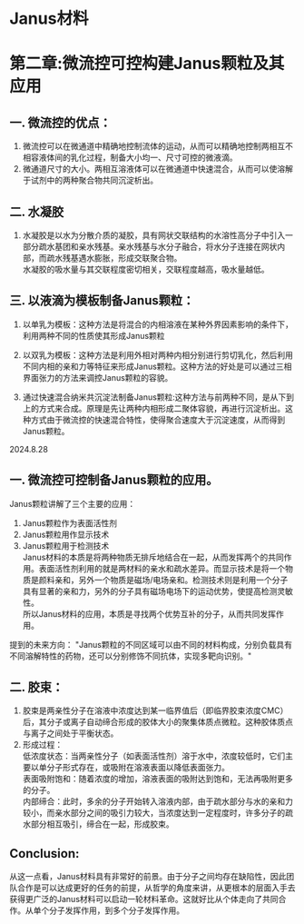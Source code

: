 # Janus材料


# 第二章:微流控可控构建Janus颗粒及其应用
## 一. 微流控的优点：
1. 微流控可以在微通道中精确地控制流体的运动，从而可以精确地控制两相互不相容液体间的乳化过程，制备大小均一、尺寸可控的微液滴。  
2. 微通道尺寸的大小。两相互溶液体可以在微通道中快速混合，从而可以使溶解于试剂中的两种聚合物共同沉淀析出。  

## 二. 水凝胶
1. 水凝胶是以水为分散介质的凝胶，具有网状交联结构的水溶性高分子中引入一部分疏水基团和亲水残基。亲水残基与水分子融合，将水分子连接在网状内部，而疏水残基遇水膨胀，形成交联聚合物。  
水凝胶的吸水量与其交联程度密切相关，交联程度越高，吸水量越低。

## 三. 以液滴为模板制备Janus颗粒：
1. 以单乳为模板：这种方法是将混合的内相溶液在某种外界因素影响的条件下，利用两种不同的性质使其形成Janus颗粒  
2. 以双乳为模板：这种方法是利用外相对两种内相分别进行剪切乳化，然后利用不同内相的亲和力等特征来形成Janus颗粒。这种方法的好处是可以通过三相界面张力的方法来调控Janus颗粒的容貌。

3. 通过快速混合纳米共沉淀法制备Janus颗粒:这种方法与前两种不同，是从下到上的方式来合成。原理是先让两种内相形成二聚体容貌，再进行沉淀析出。这种方式由于微流控的快速混合特性，使得聚合速度大于沉淀速度，从而得到Janus颗粒。

2024.8.28
## 一. 微流控可控制备Janus颗粒的应用。
Janus颗粒讲解了三个主要的应用：  
1. Janus颗粒作为表面活性剂  
2. Janus颗粒用作显示技术  
3. Janus颗粒用于检测技术  
Janus材料的本质是将两种物质无排斥地结合在一起，从而发挥两个的共同作用。表面活性剂利用的就是两材料的亲水和疏水差异。而显示技术是将一个物质是颜料亲和，另外一个物质是磁场/电场亲和。检测技术则是利用一个分子具有显著的亲和力，另外的分子具有磁场电场下的运动优势，使提高检测灵敏性。  
所以Janus材料的应用，本质是寻找两个优势互补的分子，从而共同发挥作用。

提到的未来方向：
"Janus颗粒的不同区域可以由不同的材料构成，分别负载具有不同溶解特性的药物，还可以分别修饰不同抗体，实现多靶向识别。"

## 二. 胶束：
1. 胶束是两亲性分子在溶液中浓度达到某一临界值后（即临界胶束浓度CMC）后，其分子或离子自动缔合形成的胶体大小的聚集体质点微粒。这种胶体质点与离子之间处于平衡状态。  
2. 形成过程：  
低浓度状态：当两亲性分子（如表面活性剂）溶于水中，浓度较低时，它们主要以单分子形式存在，或吸附在溶液表面以降低表面张力。  
表面吸附饱和：随着浓度的增加，溶液表面的吸附达到饱和，无法再吸附更多的分子。  
内部缔合：此时，多余的分子开始转入溶液内部，由于疏水部分与水的亲和力较小，而亲水部分之间的吸引力较大，当浓度达到一定程度时，许多分子的疏水部分相互吸引，缔合在一起，形成胶束。  

## Conclusion:
从这一点看，Janus材料具有非常好的前景。由于分子之间均存在缺陷性，因此团队合作是可以达成更好的任务的前提，从哲学的角度来讲，从更根本的层面入手去获得更广泛的Janus材料可以启动一轮材料革命。这就好比从个体走向了共同合作。从单个分子发挥作用，到多个分子发挥作用。